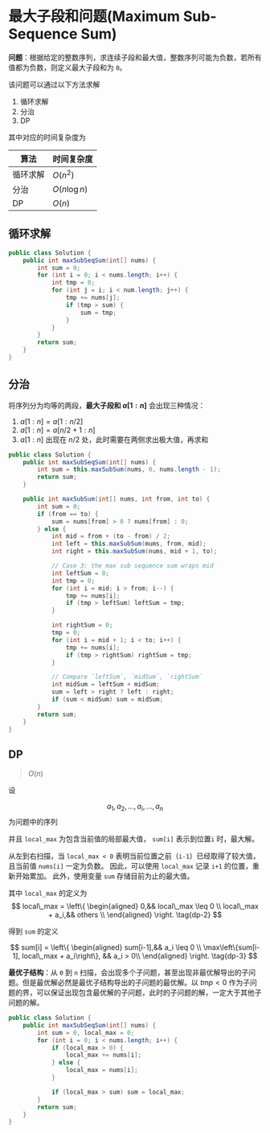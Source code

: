 # 最大子段和问题(Maximum Sub-Sequence Sum)

**问题**：根据给定的整数序列，求连续子段和最大值，整数序列可能为负数，若所有值都为负数，则定义最大子段和为 `0`。

该问题可以通过以下方法求解

1. 循环求解
2. 分治
3. DP

其中对应的时间复杂度为

| 算法     | 时间复杂度    |
| -------- | ------------- |
| 循环求解 | $O(n^2)$      |
| 分治     | $O(n\log{n})$ |
| DP       | $O(n)$        |

## 循环求解

```java
public class Solution {
    public int maxSubSeqSum(int[] nums) {
        int sum = 0;
        for (int i = 0; i < nums.length; i++) {
            int tmp = 0;
            for (int j = i; i < num.length; j++) {
                tmp += nums[j];
                if (tmp > sum) {
                    sum = tmp;
                }
            }
        }
        return sum;
    }
}
```

## 分治

将序列分为均等的两段，**最大子段和 $a[1:n]$** 会出现三种情况：

1. $a[1:n] = a[1: n/2]$
2. $a[1:n] = a[n/2 + 1: n]$
3. $a[1:n]$ 出现在 $n/2$ 处，此时需要在两侧求出极大值，再求和

```java
public class Solution {
    public int maxSubSeqSum(int[] nums) {
        int sum = this.maxSubSum(nums, 0, nums.length - 1);
        return sum;
    }

    public int maxSubSum(int[] nums, int from, int to) {
        int sum = 0;
        if (from == to) {
            sum = nums[from] > 0 ? nums[from] : 0;
        } else {
            int mid = from + (to - from) / 2;
            int left = this.maxSubSum(mums, from, mid);
            int right = this.maxSubSum(nums, mid + 1, to);

            // Case 3: the max sub sequence sum wraps mid
            int leftSum = 0;
            int tmp = 0;
            for (int i = mid; i > from; i--) {
                tmp += nums[i];
                if (tmp > leftSum) leftSum = tmp;
            }

            int rightSum = 0;
            tmp = 0;
            for (int i = mid + 1; i < to; i++) {
                tmp += nums[i];
                if (tmp > rightSum) rightSum = tmp;
            }

            // Compare `leftSum`, `midSum`, `rightSum`
            int midSum = leftSum + midSum;
            sum = left > right ? left : right;
            if (sum < midSum) sum = midSum;
        }
        return sum;
    }
}
```

## DP

> $O(n)$

设

$$
a_1,a_2,...,a_i,...,a_n \tag{dp-1}
$$
为问题中的序列

并且 `local_max` 为包含当前值的局部最大值， `sum[i]` 表示到位置`i` 时，最大解。

从左到右扫描，当 `local_max < 0` 表明当前位置之前（`i-1`）已经取得了较大值，
且当前值 `nums[i]` 一定为负数。
因此，可以使用 `local_max` 记录 `i+1` 的位置，重新开始累加。
此外，使用变量 `sum` 存储目前为止的最大值。

其中 `local_max` 的定义为
$$
local\_max = \left\{
    \begin{aligned}
        0,&& local\_max \leq 0 \\
        local\_max + a_i,&& others \\
    \end{aligned}
\right.
\tag{dp-2}
$$

得到 `sum` 的定义

$$
sum[i] = \left\{
    \begin{aligned}
        sum[i-1],&& a_i \leq 0 \\
        \max\left\{sum[i-1], local\_max + a_i\right\}, && a_i > 0\\
    \end{aligned}
\right.
\tag{dp-3}
$$

**最优子结构**：从 `0` 到 `n` 扫描，会出现多个子问题，甚至出现非最优解导出的子问题。但是最优解必然是最优子结构导出的子问题的最优解。以 $tmp < 0$ 作为子问题的界，可以保证出现包含最优解的子问题，此时的子问题的解，一定大于其他子问题的解。

```java
public class Solution {
    public int maxSubSeqSum(int[] nums) {
        int sum = 0, local_max = 0;
        for (int i = 0; i < nums.length; i++) {
            if (local_max > 0) {
                local_max += nums[i]; 
            } else {
                local_max = nums[i];
            }

            if (local_max > sum) sum = local_max;
        }
        return sum;
    }
}
```
